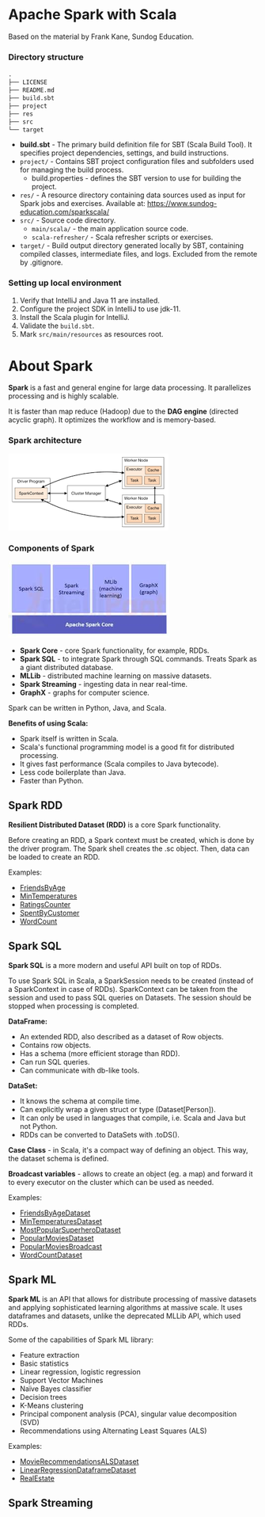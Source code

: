 # Apache Spark with Scala
Based on the material by Frank Kane, Sundog Education.

### Directory structure
```
.
├── LICENSE
├── README.md
├── build.sbt
├── project
├── res
├── src
└── target
```

- **build.sbt** - The primary build definition file for SBT (Scala Build Tool). It specifies project dependencies, settings, and build instructions.
- `project/` - Contains SBT project configuration files and subfolders used for managing the build process.
  - build.properties - defines the SBT version to use for building the project.
- `res/` - A resource directory containing data sources used as input for Spark jobs and exercises. Available at: https://www.sundog-education.com/sparkscala/
- `src/` - Source code directory.
  - `main/scala/` - the main application source code.
  - `scala-refresher/` -  Scala refresher scripts or exercises.
- `target/` - Build output directory generated locally by SBT, containing compiled classes, intermediate files, and logs. Excluded from the remote by .gitignore.

### Setting up local environment
1. Verify that IntelliJ and Java 11 are installed.
2. Configure the project SDK in IntelliJ to use jdk-11.
3. Install the Scala plugin for IntelliJ.
2. Validate the `build.sbt`.
3. Mark `src/main/resources` as resources root.

# About Spark

**Spark** is a fast and general engine for large data processing. It parallelizes processing and is highly scalable.

It is faster than map reduce (Hadoop) due to the **DAG engine** (directed acyclic graph). It optimizes the workflow and is memory-based.

### Spark architecture

![img.png](img/img.png)


### Components of Spark

![img_1.png](img/img_1.png)

- **Spark Core** - core Spark functionality, for example, RDDs.
- **Spark SQL** - to integrate Spark through SQL commands. Treats Spark as a giant distributed database.
- **MLLib** - distributed machine learning on massive datasets.
- **Spark Streaming** - ingesting data in near real-time.
- **GraphX** - graphs for computer science.

Spark can be written in Python, Java, and Scala.

**Benefits of using Scala:**
- Spark itself is written in Scala.
- Scala's functional programming model is a good fit for distributed processing.
- It gives fast performance (Scala compiles to Java bytecode).
- Less code boilerplate than Java.
- Faster than Python.

## Spark RDD

**Resilient Distributed Dataset (RDD)** is a core Spark functionality.

Before creating an RDD, a Spark context must be created, which is done by the driver program. The Spark shell creates the .sc object. Then, data can be loaded to create an RDD.

Examples:
- [FriendsByAge](https://github.com/nataliaarhus/spark/blob/main/src/main/scala/FriendsByAge.scala)
- [MinTemperatures](https://github.com/nataliaarhus/spark/blob/main/src/main/scala/MinTemperatures.scala)
- [RatingsCounter](https://github.com/nataliaarhus/spark/blob/main/src/main/scala/RatingsCounter.scala)
- [SpentByCustomer](https://github.com/nataliaarhus/spark/blob/main/src/main/scala/SpentByCustomer.scala)
- [WordCount](https://github.com/nataliaarhus/spark/blob/main/src/main/scala/WordCount.scala)

## Spark SQL

**Spark SQL** is a more modern and useful API built on top of RDDs.

To use Spark SQL in Scala, a SparkSession needs to be created (instead of a SparkContext in case of RDDs). SparkContext can be taken from the session and used to pass SQL queries on Datasets. The session should be stopped when processing is completed.

**DataFrame:**
- An extended RDD, also described as a dataset of Row objects.
- Contains row objects.
- Has a schema (more efficient storage than RDD).
- Can run SQL queries.
- Can communicate with db-like tools.

**DataSet:**
- It knows the schema at compile time.
- Can explicitly wrap a given struct or type (Dataset[Person]).
- It can only be used in languages that compile, i.e. Scala and Java but not Python.
- RDDs can be converted to DataSets with .toDS().

**Case Class** - in Scala, it's a compact way of defining an object. This way, the dataset schema is defined.

**Broadcast variables** - allows to create an object (eg. a map) and forward it to every executor on the cluster which can be used as needed. 

Examples:
- [FriendsByAgeDataset](https://github.com/nataliaarhus/spark/blob/main/src/main/scala/FriendsByAgeDataset.scala)
- [MinTemperaturesDataset](https://github.com/nataliaarhus/spark/blob/main/src/main/scala/MinTemperaturesDataset.scala)
- [MostPopularSuperheroDataset](https://github.com/nataliaarhus/spark/blob/main/src/main/scala/MostPopularSuperheroDataset.scala)
- [PopularMoviesDataset](https://github.com/nataliaarhus/spark/blob/main/src/main/scala/PopularMoviesDataset.scala)
- [PopularMoviesBroadcast](https://github.com/nataliaarhus/spark/blob/main/src/main/scala/PopularMoviesBroadcast.scala)
- [WordCountDataset](https://github.com/nataliaarhus/spark/blob/main/src/main/scala/WordCountDataset.scala)


## Spark ML

**Spark ML** is an API that allows for distribute processing of massive datasets and applying sophisticated learning algorithms at massive scale.
It uses dataframes and datasets, unlike the deprecated MLLib API, which used RDDs.

Some of the capabilities of Spark ML library:
- Feature extraction
- Basic statistics
- Linear regression, logistic regression
- Support Vector Machines
- Naïve Bayes classifier
- Decision trees
- K-Means clustering
- Principal component analysis (PCA), singular value decomposition (SVD)
- Recommendations using Alternating Least Squares (ALS)

Examples:
- [MovieRecommendationsALSDataset](https://github.com/nataliaarhus/spark/blob/main/src/main/scala/MovieRecommendationsALSDataset.scala)
- [LinearRegressionDataframeDataset](https://github.com/nataliaarhus/spark/blob/main/src/main/scala/LinearRegressionDataframeDataset.scala)
- [RealEstate](https://github.com/nataliaarhus/spark/blob/main/src/main/scala/RealEstate.scala)

## Spark Streaming

